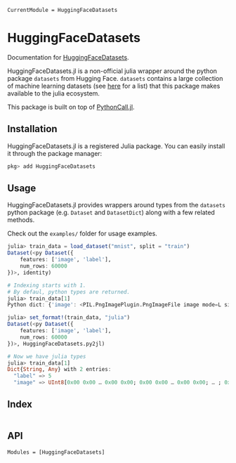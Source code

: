 ```@meta
CurrentModule = HuggingFaceDatasets
```

# HuggingFaceDatasets

Documentation for [HuggingFaceDatasets](https://github.com/CarloLucibello/HuggingFaceDatasets.jl).


HuggingFaceDatasets.jl is a non-official julia wrapper around the python package  `datasets` from Hugging Face. `datasets` contains a large collection of machine learning datasets (see [here](https://huggingface.co/datasets) for a list) that this package makes available to the julia ecosystem.

This package is built on top of [PythonCall.jl](https://github.com/cjdoris/PythonCall.jl).

## Installation

HuggingFaceDatasets.jl is a registered Julia package. You can easily install it through the package manager:

```julia
pkg> add HuggingFaceDatasets
```

## Usage

HuggingFaceDatasets.jl provides wrappers around types from the `datasets` python package (e.g. `Dataset` and `DatasetDict`) along with a few related methods.

Check out the `examples/` folder for usage examples.

```julia
julia> train_data = load_dataset("mnist", split = "train")
Dataset(<py Dataset({
    features: ['image', 'label'],
    num_rows: 60000
})>, identity)

# Indexing starts with 1. 
# By defaul, python types are returned.
julia> train_data[1]
Python dict: {'image': <PIL.PngImagePlugin.PngImageFile image mode=L size=28x28 at 0x2B64E2E90>, 'label': 5}

julia> set_format!(train_data, "julia")
Dataset(<py Dataset({
    features: ['image', 'label'],
    num_rows: 60000
})>, HuggingFaceDatasets.py2jl)

# Now we have julia types
julia> train_data[1]
Dict{String, Any} with 2 entries:
  "label" => 5
  "image" => UInt8[0x00 0x00 … 0x00 0x00; 0x00 0x00 … 0x00 0x00; … ; 0x00 0x00 … 0x00 0x00; 0x00 0x00 … 0x00 0x00]
```


## Index

```@index
```

## API

```@autodocs
Modules = [HuggingFaceDatasets]
```
